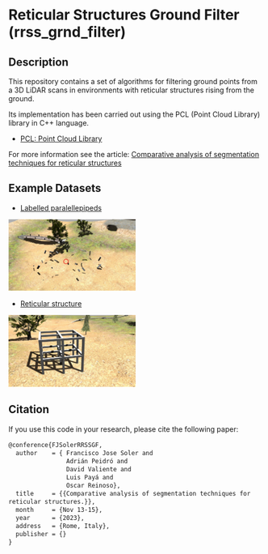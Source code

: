 # Reticular Structures Ground Filter (rrss_grnd_filter)

Description
-----------
This repository contains a set of algorithms for filtering ground points from a 3D LiDAR scans in environments with reticular structures rising from the ground.

Its implementation has been carried out using the PCL (Point Cloud Library) library in C++ language.

* [PCL: Point Cloud Library](http://pointclouds.org/)

For more information see the article: [Comparative analysis of segmentation techniques for reticular structures](http://)

Example Datasets
----------------
* [Labelled paralellepipeds](https://arvc.umh.es/software/db/hyrecro/arvc_truss_train.zip)

<img src="images/Train_Env.jpg" alt="Train environment example" width="50%">

* [Reticular structure](https://arvc.umh.es/software/db/hyrecro/arvc_truss_test.zip)
  
<img src="images/TEST_ENVIROMENT.jpg" alt="Test environment example" width="50%">

Citation
--------
If you use this code in your research, please cite the following paper:
```
@conference{FJSolerRRSSGF,
  author    = { Francisco Jose Soler and
                Adrián Peidró and
                David Valiente and
                Luis Payá and
                Oscar Reinoso},
  title     = {{Comparative analysis of segmentation techniques for reticular structures.}},
  month     = {Nov 13-15},
  year      = {2023},
  address   = {Rome, Italy},
  publisher = {}
}
```
